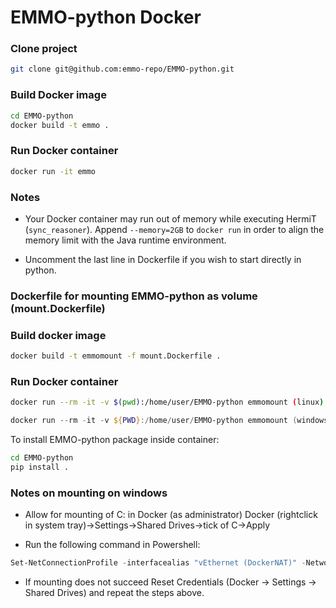 # EMMO-python Docker

### Clone project

```bash
git clone git@github.com:emmo-repo/EMMO-python.git
```

### Build Docker image

```bash
cd EMMO-python
docker build -t emmo .
```

### Run Docker container

```bash
docker run -it emmo
```

### Notes

* Your Docker container may run out of memory while executing HermiT
  (``sync_reasoner``). Append ``--memory=2GB`` to ``docker run`` in
  order to align the memory limit with the Java runtime environment.

* Uncomment the last line in Dockerfile if you wish to start directly
  in python. 


### Dockerfile for mounting EMMO-python as volume (mount.Dockerfile)

### Build docker image

```bash
docker build -t emmomount -f mount.Dockerfile .
```

### Run Docker container
```bash
docker run --rm -it -v $(pwd):/home/user/EMMO-python emmomount (linux)
```

```PowerShell
docker run --rm -it -v ${PWD}:/home/user/EMMO-python emmomount (windows10, Powershell)
```

To install EMMO-python package inside container:
```bash
cd EMMO-python
pip install .
```

### Notes on mounting on windows

* Allow for mounting of C: in Docker (as administrator)
  Docker (rightclick in system tray)->Settings->Shared Drives->tick of C->Apply

* Run the following command in Powershell: 
```Powershell
Set-NetConnectionProfile -interfacealias "vEthernet (DockerNAT)" -NetworkCategory Private
```
* If mounting does not succeed Reset Credentials (Docker -> Settings -> Shared Drives)  and repeat the steps above.

